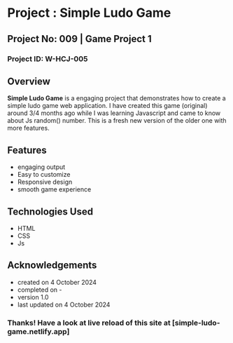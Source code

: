 # Project : Simple Ludo Game

## Project No: 009 | Game Project 1

### Project ID: W-HCJ-005

## Overview

**Simple Ludo Game** is a engaging project that demonstrates how to create a simple ludo game web application. I have created this game (original) around 3/4 months ago while I was learning Javascript and came to know about Js random() number. This is a fresh new version of the older one with more features.

## Features

- engaging output
- Easy to customize
- Responsive design
- smooth game experience

## Technologies Used

- HTML
- CSS
- Js

## Acknowledgements

* created on 4 October 2024
* completed on -
* version 1.0
* last updated on 4 October 2024

### Thanks! Have a look at live reload of this site at [simple-ludo-game.netlify.app]